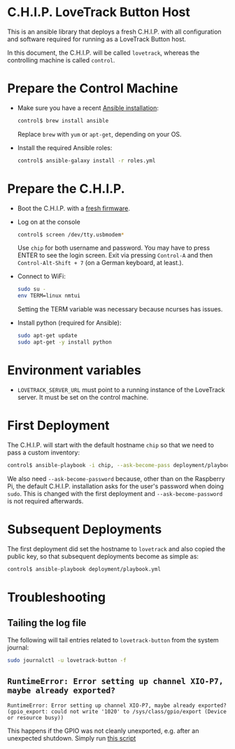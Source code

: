 # C.H.I.P. LoveTrack Button Host

This is an ansible library that deploys a fresh C.H.I.P. with all configuration and software required for running as a LoveTrack Button host.

In this document, the C.H.I.P. will be called `lovetrack`, whereas the controlling machine is called `control`.

# Prepare the Control Machine

* Make sure you have a recent [Ansible installation](http://docs.ansible.com/ansible/intro_installation.html):

  ```bash
  control$ brew install ansible
  ```

  Replace `brew` with `yum` or `apt-get`, depending on your OS.

* Install the required Ansible roles:

  ```bash
  control$ ansible-galaxy install -r roles.yml
  ```

# Prepare the C.H.I.P.

* Boot the C.H.I.P. with a [fresh firmware](https://flash.getchip.com/).

* Log on at the console

  ```bash
  control$ screen /dev/tty.usbmodem*
  ```

  Use `chip` for both username and password. You may have to press ENTER to see the login screen. Exit via pressing `Control-A` and then `Control-Alt-Shift + 7` (on a German keyboard, at least.).

* Connect to WiFi:

  ```bash
  sudo su -
  env TERM=linux nmtui
  ```

  Setting the TERM variable was necessary because ncurses has issues.

* Install python (required for Ansible):

  ```bash
  sudo apt-get update
  sudo apt-get -y install python
  ```

# Environment variables

* `LOVETRACK_SERVER_URL` must point to a running instance of the LoveTrack server. It must be set on the control machine.

# First Deployment

The C.H.I.P. will start with the default hostname `chip` so that we need to pass a custom inventory:

```bash
control$ ansible-playbook -i chip, --ask-become-pass deployment/playbook.yml
```

We also need `--ask-become-password` because, other than on the Raspberry Pi, the default C.H.I.P. installation asks for the user's password when doing `sudo`. This is changed with the first deployment and `--ask-become-password` is not required afterwards.

# Subsequent Deployments

The first deployment did set the hostname to `lovetrack` and also copied the public key, so that subsequent deployments become as simple as:

```bash
control$ ansible-playbook deployment/playbook.yml
```

# Troubleshooting

## Tailing the log file

The following will tail entries related to `lovetrack-button` from the system journal:

```bash
sudo journalctl -u lovetrack-button -f
```

## `RuntimeError: Error setting up channel XIO-P7, maybe already exported?`

```
RuntimeError: Error setting up channel XIO-P7, maybe already exported? (gpio_export: could not write '1020' to /sys/class/gpio/export (Device or resource busy))
```

This happens if the GPIO was not cleanly unexported, e.g. after an unexpected shutdown. Simply run [this script](https://github.com/xtacocorex/CHIP_IO/blob/71b682980405e83b612ea0cdbdff8d5492b71c54/unexport_all.sh)
